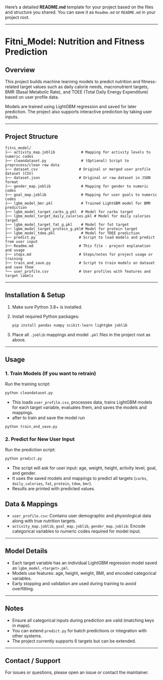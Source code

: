 Here’s a detailed **README.md** template for your project based on the files and structure you shared. You can save it as `Readme.md` or `README.md` in your project root.

---

# Fitni\_Model: Nutrition and Fitness Prediction

## Overview

This project builds machine learning models to predict nutrition and fitness-related target values such as daily calorie needs, macronutrient targets, BMR (Basal Metabolic Rate), and TDEE (Total Daily Energy Expenditure) based on user profile data.

Models are trained using LightGBM regression and saved for later prediction. The project also supports interactive prediction by taking user inputs.

---

## Project Structure

```
fitni_model/
├── activity_map.joblib            # Mapping for activity levels to numeric codes
├── cleandataset.py                # (Optional) Script to preprocess/clean raw data
├── dataset.csv                   # Original or merged user profile dataset (CSV)
├── dataset.json                  # Original or raw dataset in JSON format
├── gender_map.joblib              # Mapping for gender to numeric codes
├── goal_map.joblib                # Mapping for user goals to numeric codes
├── lgbm_model_bmr.pkl             # Trained LightGBM model for BMR prediction
├── lgbm_model_target_carbs_g.pkl  # Model for carbs target
├── lgbm_model_target_daily_calories.pkl # Model for daily calories target
├── lgbm_model_target_fat_g.pkl    # Model for fat target
├── lgbm_model_target_protein_g.pkl# Model for protein target
├── lgbm_model_tdee.pkl            # Model for TDEE prediction
├── predict.py                    # Script to load models and predict from user input
├── Readme.md                     # This file - project explanation and usage
├── steps.md                      # Steps/notes for project usage or training
├── train_and_save.py             # Script to train models on dataset and save them
└── user_profile.csv              # User profiles with features and target labels
```

---

## Installation & Setup

1. Make sure Python 3.8+ is installed.
2. Install required Python packages:

   ```bash
   pip install pandas numpy scikit-learn lightgbm joblib
   ```
3. Place all `.joblib` mappings and model `.pkl` files in the project root as above.

---

## Usage

### 1. Train Models (If you want to retrain)

Run the training script:

```bash
python cleandataset.py
```

* This loads `user_profile.csv`, processes data, trains LightGBM models for each target variable, evaluates them, and saves the models and mappings.
* after to train and save the model run 
```bash
python train_and_save.py
```
### 2. Predict for New User Input

Run the prediction script:

```bash
python predict.py
```

* The script will ask for user input: age, weight, height, activity level, goal, and gender.
* It uses the saved models and mappings to predict all targets (`carbs`, `daily_calories`, `fat`, `protein`, `tdee`, `bmr`).
* Results are printed with predicted values.



## Data & Mappings

* `user_profile.csv`: Contains user demographic and physiological data along with true nutrition targets.
* `activity_map.joblib`, `goal_map.joblib`, `gender_map.joblib`: Encode categorical variables to numeric codes required for model input.

---

## Model Details

* Each target variable has an individual LightGBM regression model saved as `lgbm_model_<target>.pkl`.
* Models use features: age, height, weight, BMI, and encoded categorical variables.
* Early stopping and validation are used during training to avoid overfitting.

---

## Notes

* Ensure all categorical inputs during prediction are valid (matching keys in maps).
* You can extend `predict.py` for batch predictions or integration with other systems.
* The project currently supports 6 targets but can be extended.

---

## Contact / Support

For issues or questions, please open an issue or contact the maintainer.